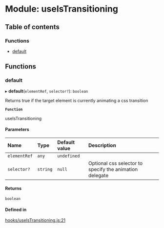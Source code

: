# Module: useIsTransitioning

## Table of contents

### Functions

- [default](useIsTransitioning.md#default)

## Functions

### default

▸ **default**(`elementRef`, `selector?`): `boolean`

Returns true if the target element is currently animating a css transition

**`Function`**

useIsTransitioning

#### Parameters

| Name | Type | Default value | Description |
| :------ | :------ | :------ | :------ |
| `elementRef` | `any` | `undefined` |  |
| `selector?` | `string` | `null` | Optional css selector to specify the animation delegate |

#### Returns

`boolean`

#### Defined in

[hooks/useIsTransitioning.js:21](https://github.com/Twipped/hooks/blob/f27aaa6/hooks/useIsTransitioning.js#L21)
